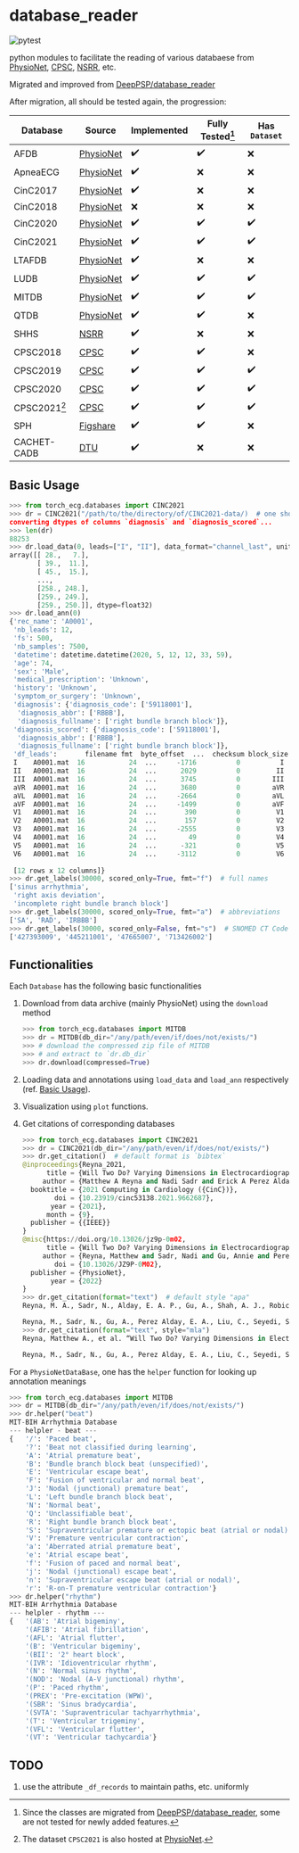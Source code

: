 # database_reader

![pytest](https://github.com/DeepPSP/torch_ecg/actions/workflows/test-databases.yml/badge.svg?branch=test-databases)

python modules to facilitate the reading of various databaese from [PhysioNet](https://physionet.org/), [CPSC](http://www.icbeb.org/#), [NSRR](https://sleepdata.org/), etc.

Migrated and improved from [DeepPSP/database_reader](https://github.com/DeepPSP/database_reader)

After migration, all should be tested again, the progression:

| Database      | Source                                                           | Implemented        | Fully Tested[^1]   | Has `Dataset`      |
| ------------- | ---------------------------------------------------------------- | ------------------ | ------------------ | ------------------ |
| AFDB          | [PhysioNet](https://physionet.org/content/afdb/1.0.0/)           | :heavy_check_mark: | :heavy_check_mark: | :x:                |
| ApneaECG      | [PhysioNet](https://physionet.org/content/apnea-ecg/1.0.0/)      | :heavy_check_mark: | :x:                | :x:                |
| CinC2017      | [PhysioNet](https://physionet.org/content/challenge-2017/1.0.0/) | :heavy_check_mark: | :x:                | :x:                |
| CinC2018      | [PhysioNet](https://physionet.org/content/challenge-2018/1.0.0/) | :x:                | :x:                | :x:                |
| CinC2020      | [PhysioNet](https://physionet.org/content/challenge-2020/1.0.1/) | :heavy_check_mark: | :heavy_check_mark: | :heavy_check_mark: |
| CinC2021      | [PhysioNet](https://physionet.org/content/challenge-2021/1.0.2/) | :heavy_check_mark: | :heavy_check_mark: | :heavy_check_mark: |
| LTAFDB        | [PhysioNet](https://physionet.org/content/ltafdb/1.0.0/)         | :heavy_check_mark: | :x:                | :x:                |
| LUDB          | [PhysioNet](https://physionet.org/content/ludb/1.0.1/)           | :heavy_check_mark: | :heavy_check_mark: | :heavy_check_mark: |
| MITDB         | [PhysioNet](https://physionet.org/content/mitdb/1.0.0/)          | :heavy_check_mark: | :heavy_check_mark: | :heavy_check_mark: |
| QTDB          | [PhysioNet](https://physionet.org/content/qtdb/1.0.0/)           | :heavy_check_mark: | :heavy_check_mark: | :x:                |
| SHHS          | [NSRR](https://sleepdata.org/datasets/shhs)                      | :heavy_check_mark: | :x:                | :x:                |
| CPSC2018      | [CPSC](http://2018.icbeb.org/Challenge.html)                     | :heavy_check_mark: | :heavy_check_mark: | :x:                |
| CPSC2019      | [CPSC](http://2019.icbeb.org/Challenge.html)                     | :heavy_check_mark: | :heavy_check_mark: | :heavy_check_mark: |
| CPSC2020      | [CPSC](http://2020.icbeb.org/CSPC2020)                           | :heavy_check_mark: | :heavy_check_mark: | :heavy_check_mark: |
| CPSC2021[^2]  | [CPSC](http://2021.icbeb.org/CPSC2021)                           | :heavy_check_mark: | :heavy_check_mark: | :heavy_check_mark: |
| SPH           | [Figshare](https://doi.org/10.6084/m9.figshare.c.5779802.v1)     | :heavy_check_mark: | :heavy_check_mark: | :x:                |
| CACHET-CADB   | [DTU](https://data.dtu.dk/articles/dataset/CACHET-CADB/14547264) | :heavy_check_mark: | :x:                | :x:                |

[^1]: Since the classes are migrated from [DeepPSP/database_reader](https://github.com/DeepPSP/database_reader), some are not tested for newly added features.
[^2]: The dataset `CPSC2021` is also hosted at [PhysioNet](https://www.physionet.org/content/cpsc2021/1.0.0/).

## Basic Usage

```python
>>> from torch_ecg.databases import CINC2021
>>> dr = CINC2021("/path/to/the/directory/of/CINC2021-data/)  # one should call `dr.download()` if not downloaded yet
converting dtypes of columns `diagnosis` and `diagnosis_scored`...
>>> len(dr)
88253
>>> dr.load_data(0, leads=["I", "II"], data_format="channel_last", units="uv")
array([[ 28.,   7.],
       [ 39.,  11.],
       [ 45.,  15.],
       ...,
       [258., 248.],
       [259., 249.],
       [259., 250.]], dtype=float32)
>>> dr.load_ann(0)
{'rec_name': 'A0001',
 'nb_leads': 12,
 'fs': 500,
 'nb_samples': 7500,
 'datetime': datetime.datetime(2020, 5, 12, 12, 33, 59),
 'age': 74,
 'sex': 'Male',
 'medical_prescription': 'Unknown',
 'history': 'Unknown',
 'symptom_or_surgery': 'Unknown',
 'diagnosis': {'diagnosis_code': ['59118001'],
  'diagnosis_abbr': ['RBBB'],
  'diagnosis_fullname': ['right bundle branch block']},
 'diagnosis_scored': {'diagnosis_code': ['59118001'],
  'diagnosis_abbr': ['RBBB'],
  'diagnosis_fullname': ['right bundle branch block']},
 'df_leads':       filename fmt  byte_offset  ...  checksum block_size  lead_name
 I    A0001.mat  16           24  ...     -1716          0          I
 II   A0001.mat  16           24  ...      2029          0         II
 III  A0001.mat  16           24  ...      3745          0        III
 aVR  A0001.mat  16           24  ...      3680          0        aVR
 aVL  A0001.mat  16           24  ...     -2664          0        aVL
 aVF  A0001.mat  16           24  ...     -1499          0        aVF
 V1   A0001.mat  16           24  ...       390          0         V1
 V2   A0001.mat  16           24  ...       157          0         V2
 V3   A0001.mat  16           24  ...     -2555          0         V3
 V4   A0001.mat  16           24  ...        49          0         V4
 V5   A0001.mat  16           24  ...      -321          0         V5
 V6   A0001.mat  16           24  ...     -3112          0         V6
 
 [12 rows x 12 columns]}
>>> dr.get_labels(30000, scored_only=True, fmt="f")  # full names
['sinus arrhythmia',
 'right axis deviation',
 'incomplete right bundle branch block']
>>> dr.get_labels(30000, scored_only=True, fmt="a")  # abbreviations
['SA', 'RAD', 'IRBBB']
>>> dr.get_labels(30000, scored_only=False, fmt="s")  # SNOMED CT Code
['427393009', '445211001', '47665007', '713426002']
```

## Functionalities

Each `Database` has the following basic functionalities

1. Download from data archive (mainly PhysioNet) using the `download` method

    ```python
    >>> from torch_ecg.databases import MITDB
    >>> dr = MITDB(db_dir="/any/path/even/if/does/not/exists/")
    >>> # download the compressed zip file of MITDB
    >>> # and extract to `dr.db_dir`
    >>> dr.download(compressed=True)
    ```

2. Loading data and annotations using `load_data` and `load_ann` respectively (ref. [Basic Usage](#basic-usage)).

3. Visualization using `plot` functions.

4. Get citations of corresponding databases

    ```python
    >>> from torch_ecg.databases import CINC2021
    >>> dr = CINC2021(db_dir="/any/path/even/if/does/not/exists/")
    >>> dr.get_citation()  # default format is `bibtex`
    @inproceedings{Reyna_2021,
          title = {Will Two Do? Varying Dimensions in Electrocardiography: The {PhysioNet}/Computing in Cardiology Challenge 2021},
         author = {Matthew A Reyna and Nadi Sadr and Erick A Perez Alday and Annie Gu and Amit J Shah and Chad Robichaux and Ali Bahrami Rad and Andoni Elola and Salman Seyedi and Sardar Ansari and Hamid Ghanbari and Qiao Li and Ashish Sharma and Gari D Clifford},
      booktitle = {2021 Computing in Cardiology ({CinC})},
            doi = {10.23919/cinc53138.2021.9662687},
           year = {2021},
          month = {9},
      publisher = {{IEEE}}
    }
    @misc{https://doi.org/10.13026/jz9p-0m02,
          title = {Will Two Do? Varying Dimensions in Electrocardiography: The PhysioNet/Computing in Cardiology Challenge 2021},
         author = {Reyna, Matthew and Sadr, Nadi and Gu, Annie and Perez Alday, Erick Andres and Liu, Chengyu and Seyedi, Salman and Shah, Amit and Clifford, Gari D.},
            doi = {10.13026/JZ9P-0M02},
      publisher = {PhysioNet},
           year = {2022}
    }
    >>> dr.get_citation(format="text")  # default style "apa"
    Reyna, M. A., Sadr, N., Alday, E. A. P., Gu, A., Shah, A. J., Robichaux, C., Rad, A. B., Elola, A., Seyedi, S., Ansari, S., Ghanbari, H., Li, Q., Sharma, A., & Clifford, G. D. (2021). Will Two Do? Varying Dimensions in Electrocardiography: The PhysioNet/Computing in Cardiology Challenge 2021. 2021 Computing in Cardiology (CinC). https://doi.org/10.23919/cinc53138.2021.9662687

    Reyna, M., Sadr, N., Gu, A., Perez Alday, E. A., Liu, C., Seyedi, S., Shah, A., &amp; Clifford, G. D. (2022). <i>Will Two Do? Varying Dimensions in Electrocardiography: The PhysioNet/Computing in Cardiology Challenge 2021</i> (Version 1.0.2) [Data set]. PhysioNet. https://doi.org/10.13026/JZ9P-0M02
    >>> dr.get_citation(format="text", style="mla")
    Reyna, Matthew A., et al. “Will Two Do? Varying Dimensions in Electrocardiography: The PhysioNet/Computing in Cardiology Challenge 2021.” 2021 Computing in Cardiology (CinC), Sept. 2021. Crossref, https://doi.org/10.23919/cinc53138.2021.9662687.

    Reyna, M., Sadr, N., Gu, A., Perez Alday, E. A., Liu, C., Seyedi, S., Shah, A., &amp; Clifford, G. D. (2022). <i>Will Two Do? Varying Dimensions in Electrocardiography: The PhysioNet/Computing in Cardiology Challenge 2021</i> (Version 1.0.2) [Data set]. PhysioNet. https://doi.org/10.13026/JZ9P-0M02
    ```

For a `PhysioNetDataBase`, one has the `helper` function for looking up annotation meanings

```python
>>> from torch_ecg.databases import MITDB
>>> dr = MITDB(db_dir="/any/path/even/if/does/not/exists/")
>>> dr.helper("beat")
MIT-BIH Arrhythmia Database
--- helpler - beat ---
{   '/': 'Paced beat',
    '?': 'Beat not classified during learning',
    'A': 'Atrial premature beat',
    'B': 'Bundle branch block beat (unspecified)',
    'E': 'Ventricular escape beat',
    'F': 'Fusion of ventricular and normal beat',
    'J': 'Nodal (junctional) premature beat',
    'L': 'Left bundle branch block beat',
    'N': 'Normal beat',
    'Q': 'Unclassifiable beat',
    'R': 'Right bundle branch block beat',
    'S': 'Supraventricular premature or ectopic beat (atrial or nodal)',
    'V': 'Premature ventricular contraction',
    'a': 'Aberrated atrial premature beat',
    'e': 'Atrial escape beat',
    'f': 'Fusion of paced and normal beat',
    'j': 'Nodal (junctional) escape beat',
    'n': 'Supraventricular escape beat (atrial or nodal)',
    'r': 'R-on-T premature ventricular contraction'}
>>> dr.helper("rhythm")
MIT-BIH Arrhythmia Database
--- helpler - rhythm ---
{   '(AB': 'Atrial bigeminy',
    '(AFIB': 'Atrial fibrillation',
    '(AFL': 'Atrial flutter',
    '(B': 'Ventricular bigeminy',
    '(BII': '2° heart block',
    '(IVR': 'Idioventricular rhythm',
    '(N': 'Normal sinus rhythm',
    '(NOD': 'Nodal (A-V junctional) rhythm',
    '(P': 'Paced rhythm',
    '(PREX': 'Pre-excitation (WPW)',
    '(SBR': 'Sinus bradycardia',
    '(SVTA': 'Supraventricular tachyarrhythmia',
    '(T': 'Ventricular trigeminy',
    '(VFL': 'Ventricular flutter',
    '(VT': 'Ventricular tachycardia'}
```

## TODO

1. use the attribute `_df_records` to maintain paths, etc. uniformly
